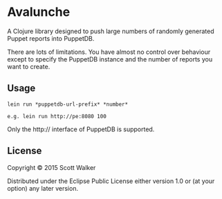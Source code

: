 # Avalunche

A Clojure library designed to push large numbers of randomly generated Puppet reports into PuppetDB.

There are lots of limitations. You have almost no control over behaviour except to specify the PuppetDB instance and the number of reports you want to create.

## Usage

    lein run *puppetdb-url-prefix* *number*

    e.g. lein run http://pe:8080 100

Only the http:// interface of PuppetDB is supported.

## License

Copyright © 2015 Scott Walker

Distributed under the Eclipse Public License either version 1.0 or (at
your option) any later version.
